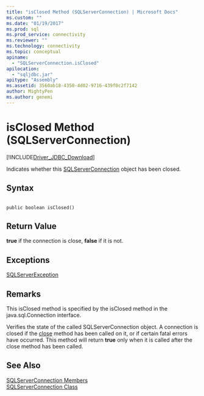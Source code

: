 ```yaml
---
title: "isClosed Method (SQLServerConnection) | Microsoft Docs"
ms.custom: ""
ms.date: "01/19/2017"
ms.prod: sql
ms.prod_service: connectivity
ms.reviewer: ""
ms.technology: connectivity
ms.topic: conceptual
apiname: 
  - "SQLServerConnection.isClosed"
apilocation: 
  - "sqljdbc.jar"
apitype: "Assembly"
ms.assetid: 3560ab18-4350-4d02-9716-439f0c2f7142
author: MightyPen
ms.author: genemi
---
```

# isClosed Method (SQLServerConnection)
[!INCLUDE[Driver_JDBC_Download](../../../includes/driver_jdbc_download.md)]

  Indicates whether this [SQLServerConnection](../../../connect/jdbc/reference/sqlserverconnection-class.md) object has been closed.  
  
## Syntax  
  
```  
  
public boolean isClosed()  
```  
  
## Return Value  
 **true** if the connection is close, **false** if it is not.  
  
## Exceptions  
 [SQLServerException](../../../connect/jdbc/reference/sqlserverexception-class.md)  
  
## Remarks  
 This isClosed method is specified by the isClosed method in the java.sql.Connection interface.  
  
 Verifies the state of the called SQLServerConnection object. A connection is closed if the [close](../../../connect/jdbc/reference/close-method-sqlserverconnection.md) method has been called on it, or if certain fatal errors have occurred. This method will return **true** only when it is called after the close method has been called.  
  
## See Also  
 [SQLServerConnection Members](../../../connect/jdbc/reference/sqlserverconnection-members.md)   
 [SQLServerConnection Class](../../../connect/jdbc/reference/sqlserverconnection-class.md)  
  
  
